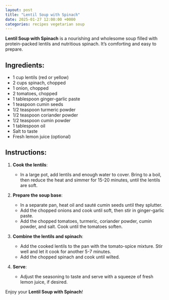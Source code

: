 ```yaml
---
layout: post  
title: "Lentil Soup with Spinach"  
date: 2025-01-27 12:00:00 +0000  
categories: recipes vegetarian soup  
---
```


**Lentil Soup with Spinach** is a nourishing and wholesome soup filled with protein-packed lentils and nutritious spinach. It’s comforting and easy to prepare.

## Ingredients:
<ul class="ingredients-list">
<li class="ingredient">1 cup lentils (red or yellow)</li>
<li class="ingredient">2 cups spinach, chopped</li>
<li class="ingredient">1 onion, chopped</li>
<li class="ingredient">2 tomatoes, chopped</li>
<li class="ingredient">1 tablespoon ginger-garlic paste</li>
<li class="ingredient">1 teaspoon cumin seeds</li>
<li class="ingredient">1/2 teaspoon turmeric powder</li>
<li class="ingredient">1/2 teaspoon coriander powder</li>
<li class="ingredient">1/2 teaspoon cumin powder</li>
<li class="ingredient">1 tablespoon oil</li>
<li class="ingredient">Salt to taste</li>
<li class="ingredient">Fresh lemon juice (optional)</li>
</ul>

## Instructions:
1. **Cook the lentils**:  
   - In a large pot, add lentils and enough water to cover. Bring to a boil, then reduce the heat and simmer for 15-20 minutes, until the lentils are soft.

2. **Prepare the soup base**:  
   - In a separate pan, heat oil and sauté cumin seeds until they splutter.  
   - Add the chopped onions and cook until soft, then stir in ginger-garlic paste.  
   - Add the chopped tomatoes, turmeric, coriander powder, cumin powder, and salt. Cook until the tomatoes soften.

3. **Combine the lentils and spinach**:  
   - Add the cooked lentils to the pan with the tomato-spice mixture. Stir well and let it cook for another 5-7 minutes.  
   - Add the chopped spinach and cook until wilted.

4. **Serve**:  
   - Adjust the seasoning to taste and serve with a squeeze of fresh lemon juice, if desired.

Enjoy your **Lentil Soup with Spinach**!
